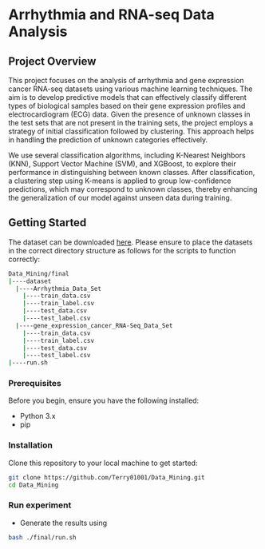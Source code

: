 # Arrhythmia and RNA-seq Data Analysis

## Project Overview

This project focuses on the analysis of arrhythmia and gene expression cancer RNA-seq datasets using various machine learning techniques. The aim is to develop predictive models that can effectively classify different types of biological samples based on their gene expression profiles and electrocardiogram (ECG) data. Given the presence of unknown classes in the test sets that are not present in the training sets, the project employs a strategy of initial classification followed by clustering. This approach helps in handling the prediction of unknown categories effectively.

We use several classification algorithms, including K-Nearest Neighbors (KNN), Support Vector Machine (SVM), and XGBoost, to explore their performance in distinguishing between known classes. After classification, a clustering step using K-means is applied to group low-confidence predictions, which may correspond to unknown classes, thereby enhancing the generalization of our model against unseen data during training.

## Getting Started

The dataset can be downloaded [here](https://drive.google.com/drive/folders/1nIkIWn8YyIao1qwO1LiKIQB6AwuBQIR_?usp=sharing). 
Please ensure to place the datasets in the correct directory structure as follows for the scripts to function correctly:

```bash
Data_Mining/final
|----dataset
  |----Arrhythmia_Data_Set
    |----train_data.csv
    |----train_label.csv
    |----test_data.csv
    |----test_label.csv
  |----gene_expression_cancer_RNA-Seq_Data_Set
    |----train_data.csv
    |----train_label.csv
    |----test_data.csv
    |----test_label.csv
|----run.sh
```

### Prerequisites

Before you begin, ensure you have the following installed:
- Python 3.x
- pip 

### Installation

Clone this repository to your local machine to get started:

```bash
git clone https://github.com/Terry01001/Data_Mining.git
cd Data_Mining
```


### Run experiment

- Generate the results using
```bash
bash ./final/run.sh
```


